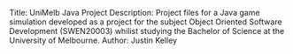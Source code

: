 Title: UniMelb Java Project
Description: Project files for a Java game simulation developed as a project for the subject Object Oriented Software Development (SWEN20003) whilist studying the Bachelor of Science at the University of Melbourne.
Author: Justin Kelley

